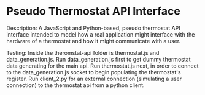 # Pseudo Thermostat API Interface 
Description: A JavaScript and Python-based, pseudo thermostat API interface intended to model how a real application might interface with the hardware of a thermostat and how it might communicate with a user.  

Testing: Inside the theromstat-api folder is thermostat.js and data_generation.js. 
Run data_generation.js first to get dummy thermostat data generating for the main api.
Run thermostat.js next, in order to connect to the data_generation.js socket to begin populating the thermostat's register.
Run client_2.py for an external connection (simulating a user connection) to the thermostat api from a python client.  
